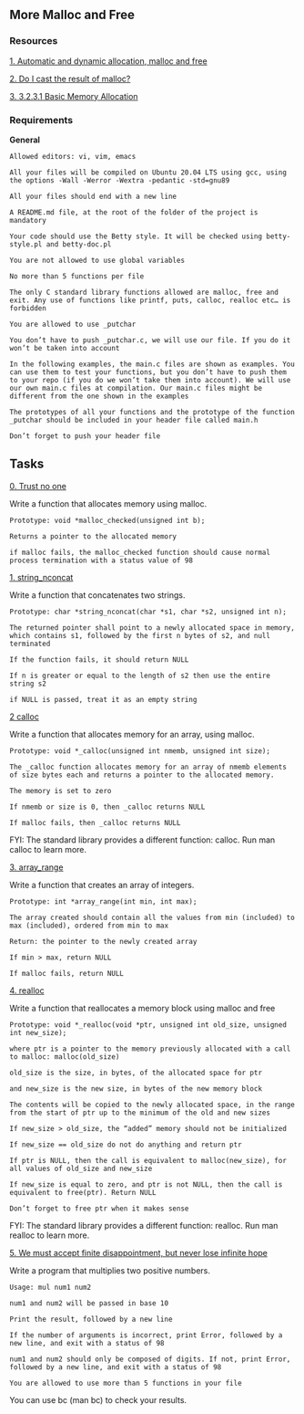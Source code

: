 ## More Malloc and Free

### Resources

[1. Automatic and dynamic allocation, malloc and free](https://intranet.alxswe.com/concepts/62)

[2. Do I cast the result of malloc?](https://intranet.alxswe.com/rltoken/uKhvfzpF3v8Be10NCZlQtA)

[3. 3.2.3.1 Basic Memory Allocation](https://www.gnu.org/software/libc/manual/html_node/Basic-Allocation.html)

### Requirements

**General**



    Allowed editors: vi, vim, emacs

    All your files will be compiled on Ubuntu 20.04 LTS using gcc, using the options -Wall -Werror -Wextra -pedantic -std=gnu89

    All your files should end with a new line

    A README.md file, at the root of the folder of the project is mandatory

    Your code should use the Betty style. It will be checked using betty-style.pl and betty-doc.pl

    You are not allowed to use global variables

    No more than 5 functions per file

    The only C standard library functions allowed are malloc, free and exit. Any use of functions like printf, puts, calloc, realloc etc… is forbidden

    You are allowed to use _putchar

    You don’t have to push _putchar.c, we will use our file. If you do it won’t be taken into account

    In the following examples, the main.c files are shown as examples. You can use them to test your functions, but you don’t have to push them to your repo (if you do we won’t take them into account). We will use our own main.c files at compilation. Our main.c files might be different from the one shown in the examples

    The prototypes of all your functions and the prototype of the function _putchar should be included in your header file called main.h

    Don’t forget to push your header file

## Tasks

[0. Trust no one ]()

Write a function that allocates memory using malloc.


    Prototype: void *malloc_checked(unsigned int b);

    Returns a pointer to the allocated memory

    if malloc fails, the malloc_checked function should cause normal process termination with a status value of 98

[1. string_nconcat ]()

Write a function that concatenates two strings.

    Prototype: char *string_nconcat(char *s1, char *s2, unsigned int n);

    The returned pointer shall point to a newly allocated space in memory, which contains s1, followed by the first n bytes of s2, and null terminated

    If the function fails, it should return NULL

    If n is greater or equal to the length of s2 then use the entire string s2

    if NULL is passed, treat it as an empty string

[2 calloc]()

Write a function that allocates memory for an array, using malloc.

    Prototype: void *_calloc(unsigned int nmemb, unsigned int size);

    The _calloc function allocates memory for an array of nmemb elements of size bytes each and returns a pointer to the allocated memory.

    The memory is set to zero

    If nmemb or size is 0, then _calloc returns NULL

    If malloc fails, then _calloc returns NULL

FYI: The standard library provides a different function: calloc. Run man calloc to learn more.

[3. array_range ]()

Write a function that creates an array of integers.

    Prototype: int *array_range(int min, int max);

    The array created should contain all the values from min (included) to max (included), ordered from min to max

    Return: the pointer to the newly created array

    If min > max, return NULL

    If malloc fails, return NULL

[4. realloc ]()

Write a function that reallocates a memory block using malloc and free

    Prototype: void *_realloc(void *ptr, unsigned int old_size, unsigned int new_size);

    where ptr is a pointer to the memory previously allocated with a call to malloc: malloc(old_size)

    old_size is the size, in bytes, of the allocated space for ptr

    and new_size is the new size, in bytes of the new memory block

    The contents will be copied to the newly allocated space, in the range from the start of ptr up to the minimum of the old and new sizes

    If new_size > old_size, the “added” memory should not be initialized

    If new_size == old_size do not do anything and return ptr

    If ptr is NULL, then the call is equivalent to malloc(new_size), for all values of old_size and new_size

    If new_size is equal to zero, and ptr is not NULL, then the call is equivalent to free(ptr). Return NULL

    Don’t forget to free ptr when it makes sense

FYI: The standard library provides a different function: realloc. Run man realloc to learn more.

[5. We must accept finite disappointment, but never lose infinite hope]()

Write a program that multiplies two positive numbers.

    Usage: mul num1 num2

    num1 and num2 will be passed in base 10

    Print the result, followed by a new line

    If the number of arguments is incorrect, print Error, followed by a new line, and exit with a status of 98

    num1 and num2 should only be composed of digits. If not, print Error, followed by a new line, and exit with a status of 98

    You are allowed to use more than 5 functions in your file

You can use bc (man bc) to check your results.






